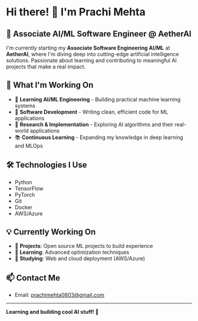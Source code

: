 # Hi there! 👋 I'm Prachi Mehta

## 🌟 Associate AI/ML Software Engineer @ AetherAI

I'm currently starting my **Associate Software Engineering AI/ML** at **AetherAI**, where I'm diving deep into cutting-edge artificial intelligence solutions. Passionate about learning and contributing to meaningful AI projects that make a real impact.

## 🚀 What I'm Working On
- 🤖 **Learning AI/ML Engineering** - Building practical machine learning systems
- 🧠 **Software Development** - Writing clean, efficient code for ML applications  
- 🔬 **Research & Implementation** - Exploring AI algorithms and their real-world applications
- 📚 **Continuous Learning** - Expanding my knowledge in deep learning and MLOps

## 🛠️ Technologies I Use
- Python
- TensorFlow
- PyTorch
- Git
- Docker
- AWS/Azure

## 💡 Currently Working On
- 🔬 **Projects**: Open source ML projects to build experience
- 🚀 **Learning**: Advanced optimization techniques 
- 📖 **Studying**: Web and cloud deployment (AWS/Azure)

## 📫 Contact Me
- Email: prachimehta0803@gmail.com

---
**Learning and building cool AI stuff! 🚀**
